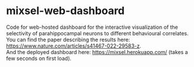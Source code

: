 # mixsel-web-dashboard

Code for web-hosted dashboard for the interactive visualization of the selectivity of parahippocampal neurons to different behavioural correlates.  
You can find the paper describing the results here: https://www.nature.com/articles/s41467-022-29583-z.  
And the deployed dashboard here: https://mixsel.herokuapp.com/ (takes a few seconds on first load).
